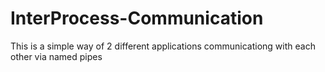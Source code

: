 # InterProcess-Communication
This is a simple way of 2 different applications communicationg with each other via named pipes
